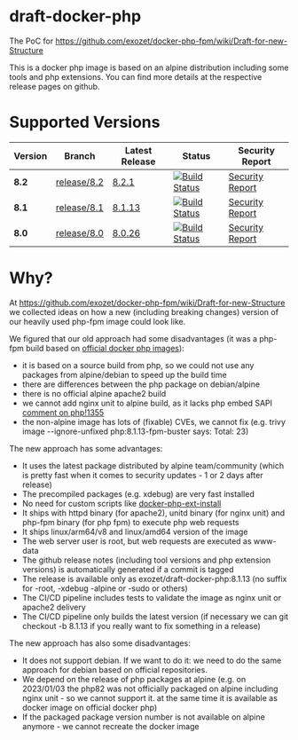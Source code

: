 # draft-docker-php

The PoC for https://github.com/exozet/docker-php-fpm/wiki/Draft-for-new-Structure

This is a docker php image is based on an alpine distribution including some tools and php extensions. You can find more details at the respective release pages on github.

# Supported Versions

| Version | Branch | Latest Release | Status | Security Report |
| --- | --- | --- | --- | --- |
| **8.2** | [release/8.2](https://github.com/exozet/draft-docker-php/tree/release/8.2) | [8.2.1](https://github.com/exozet/draft-docker-php/releases/tag/8.2.1) | [![Build Status][github_actions_82_badge]][github_actions_82_link] | [Security Report][security_report_82_link]
| **8.1** | [release/8.1](https://github.com/exozet/draft-docker-php/tree/release/8.1) | [8.1.13](https://github.com/exozet/draft-docker-php/releases/tag/8.1.13) | [![Build Status][github_actions_81_badge]][github_actions_81_link] | [Security Report][security_report_81_link]
| **8.0** | [release/8.0](https://github.com/exozet/draft-docker-php/tree/release/8.0) | [8.0.26](https://github.com/exozet/draft-docker-php/releases/tag/8.0.26) | [![Build Status][github_actions_80_badge]][github_actions_80_link] | [Security Report][security_report_80_link]

[github_actions_82_badge]: https://github.com/exozet/draft-docker-php/workflows/CI/badge.svg?branch=release/8.2
[github_actions_82_link]: https://github.com/exozet/draft-docker-php/actions?query=branch%3Arelease%2F8.2
[security_report_82_link]: https://github.com/exozet/draft-docker-php/security/code-scanning?query=is%3Aopen+branch%3Arelease%2F8.2

[github_actions_81_badge]: https://github.com/exozet/draft-docker-php/workflows/CI/badge.svg?branch=release/8.1
[github_actions_81_link]: https://github.com/exozet/draft-docker-php/actions?query=branch%3Arelease%2F8.1
[security_report_81_link]: https://github.com/exozet/draft-docker-php/security/code-scanning?query=is%3Aopen+branch%3Arelease%2F8.1

[github_actions_80_badge]: https://github.com/exozet/draft-docker-php/workflows/CI/badge.svg?branch=release/8.0
[github_actions_80_link]: https://github.com/exozet/draft-docker-php/actions?query=branch%3Arelease%2F8.0
[security_report_80_link]: https://github.com/exozet/draft-docker-php/security/code-scanning?query=is%3Aopen+branch%3Arelease%2F8.0

# Why?

At https://github.com/exozet/docker-php-fpm/wiki/Draft-for-new-Structure we collected ideas on how a new (including breaking changes) version of our heavily used php-fpm image could look like.

We figured that our old approach had some disadvantages (it was a php-fpm build based on [official docker php images](https://hub.docker.com/_/php)):

* it is based on a source build from php, so we could not use any packages from alpine/debian to speed up the build time
* there are differences between the php package on debian/alpine 
* there is no official alpine apache2 build
* we cannot add nginx unit to alpine build, as it lacks php embed SAPI [comment on php!1355](https://github.com/docker-library/php/pull/1355#issuecomment-1352087633)
* the non-alpine image has lots of (fixable) CVEs, we cannot fix (e.g. trivy image --ignore-unfixed php:8.1.13-fpm-buster says: Total: 23)

The new approach has some advantages:

* It uses the latest package distributed by alpine team/community (which is pretty fast when it comes to security updates - 1 or 2 days after release)
* The precompiled packages (e.g. xdebug) are very fast installed
* No need for custom scripts like [docker-php-ext-install](https://github.com/docker-library/php/blob/master/docker-php-ext-install)
* It ships with httpd binary (for apache2), unitd binary (for nginx unit) and php-fpm binary (for php fpm) to execute php web requests
* It ships linux/arm64/v8 and linux/amd64 version of the image
* The web server user is root, but web requests are executed as www-data
* The github release notes (including tool versions and php extension versions) is automatically generated if a commit is tagged
* The release is available only as exozet/draft-docker-php:8.1.13 (no suffix for -root, -xdebug -alpine or -sudo or others)
* The CI/CD pipeline includes tests to validate the image as nginx unit or apache2 delivery
* The CI/CD pipeline only builds the latest version (if necessary we can git checkout -b 8.1.13 if you really want to fix something in a release)

The new approach has also some disadvantages:

* It does not support debian. If we want to do it: we need to do the same approach for debian based on official repositories.
* We depend on the release of php packages at alpine (e.g. on 2023/01/03 the php82 was not officially packaged on alpine including nginx unit - so we cannot support it. at the same time it is available as docker image on official docker php)
* If the packaged package version number is not available on alpine anymore - we cannot recreate the docker image
